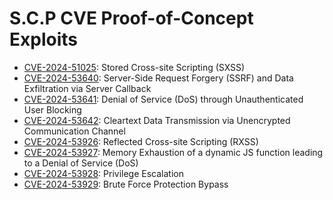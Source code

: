 # S.C.P CVE Proof-of-Concept Exploits 

- [CVE-2024-51025](https://github.com/scp-labs/CVEs/tree/main/CVE-2024-51025): Stored Cross-site Scripting (SXSS)
- [CVE-2024-53640](https://github.com/scp-labs/CVEs/tree/main/CVE-2024-53640): Server-Side Request Forgery (SSRF) and Data Exfiltration via Server Callback
- [CVE-2024-53641](https://github.com/scp-labs/CVEs/tree/main/CVE-2024-53641): Denial of Service (DoS) through Unauthenticated User Blocking
- [CVE-2024-53642](https://github.com/scp-labs/CVEs/tree/main/CVE-2024-53642): Cleartext Data Transmission via Unencrypted Communication Channel
- [CVE-2024-53926](https://github.com/scp-labs/CVEs/tree/main/CVE-2024-53926): Reflected Cross-site Scripting (RXSS)
- [CVE-2024-53927](https://github.com/scp-labs/CVEs/tree/main/CVE-2024-53927): Memory Exhaustion of a dynamic JS function leading to a Denial of Service (DoS)
- [CVE-2024-53928](https://github.com/scp-labs/CVEs/tree/main/CVE-2024-53928): Privilege Escalation
- [CVE-2024-53929](https://github.com/scp-labs/CVEs/tree/main/CVE-2024-53929): Brute Force Protection Bypass
